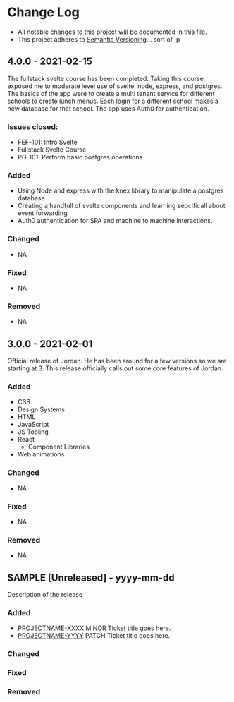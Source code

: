 
# Change Log
- All notable changes to this project will be documented in this file.
- This project adheres to [Semantic Versioning](http://semver.org/)... sort of ;p

## 4.0.0 - 2021-02-15

The fullstack svelte course has been completed.  Taking this course exposed me to moderate level use of svelte, node, express, and postgres.  The basics of the app were to create a multi tenant service for different schools to create lunch menus.  Each login for a different school makes a new database for that school.  The app uses Auth0 for authentication.

### Issues closed:

- FEF-101: Intro Svelte
- Fullstack Svelte Course
- PG-101: Perform basic postgres operations

### Added

- Using Node and express with the knex library to manipulate a postgres database
- Creating a handfull of svelte components and learning sepcificall about event forwarding
- Auth0 authentication for SPA and machine to machine interactions.

### Changed
- NA
### Fixed
- NA
### Removed
- NA

## 3.0.0 - 2021-02-01

Official release of Jordan.  He has been around for a few versions so we are starting at 3.  This release officially calls out some core features of Jordan.

### Added
- CSS
- Design Systems
- HTML
- JavaScript
- JS Tooling
- React
  - Component Libraries
- Web animations
### Changed
- NA
### Fixed
- NA
### Removed
- NA



## SAMPLE [Unreleased] - yyyy-mm-dd

Description of the release

### Added
- [PROJECTNAME-XXXX](http://tickets.projectname.com/browse/PROJECTNAME-XXXX)
  MINOR Ticket title goes here.
- [PROJECTNAME-YYYY](http://tickets.projectname.com/browse/PROJECTNAME-YYYY)
  PATCH Ticket title goes here.

### Changed

### Fixed

### Removed
